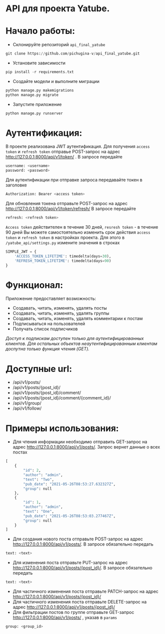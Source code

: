 # API для проекта Yatube. 


# Начало работы:
* Склонируйте репозиторий `api_final_yatube`
```python
git clone https://github.com/pichugina-v/api_final_yatube.git
```
* Установите зависимости
```python
pip install -r requirements.txt
```
* Создайте модели и выполните миграции
```python
python manage.py makemigrations
python manage.py migrate
```
* Запустите приложение
```python
python manage.py runserver
```


# Аутентификация:
В проекте реализована JWT аутентификация. Для получения `access token` и `refresh token` отправье POST-запрос на адрес http://127.0.0.1:8000/api/v1/token/ . В запросе передайте
```python
username: <username> 
password: <password>
```


Для аутентификации при отправке запроса передавайте токен в заголовке 
```python
Authorization: Bearer <access token>
```


Для обновления токена отправьте POST-запрос на адрес http://127.0.0.1:8000/api/v1/token/refresh/
В запросе передайте
```python
refresh: <refresh token>
```

`Access token` действителен в течение 30 дней, `resresh token` - в течение 90 дней
Вы можете самостоятельно изменить срок действия `access token` и `refresh token` в настройках проекта. Для этого в `/yatube_api/settings.py` измените значения в строках
```python
SIMPLE_JWT = {
    'ACCESS_TOKEN_LIFETIME': timedelta(days=30),
    'REFRESH_TOKEN_LIFETIME': timedelta(days=90)
}
```


# Функционал:
Приложение предоставляет возможность:
* Создавать, читать, изменять, удалять посты
* Создавать, читать, изменять, удалять группы
* Создавать, читать, изменять, удалять комментарии к постам
* Подписываться на пользователей
* Получать список подписчиков

*Доступ к подпискам доступен только для аутентифицированных клиентов. Для остальных объектов неаутентифицированным клиентам доспутна только функция чтения (GET).*


# Доступные url:
* /api/v1/posts/
* /api/v1/posts/{post_id}/
* /api/v1/posts/{post_id}/comment/
* /api/v1/posts/{post_id}/comment/{comment_id}/
* /api/v1/group/
* /api/v1/follow/


# Примеры использования:
* Для чтения информации необходимо отправить GET-запрос на адрес http://127.0.0.1:8000/api/v1/posts/. Запрос вернет данные о всех постах
```python
[
    {
        "id": 2,
        "author": "admin",
        "text": "Two",
        "pub_date": "2021-05-26T08:53:27.632327Z",
        "group": null
    },
    {
        "id": 1,
        "author": "admin",
        "text": "One",
        "pub_date": "2021-05-26T08:53:03.277467Z",
        "group": null
    }
]
```

* Для создания нового поста отправьте POST-запрос на адрес http://127.0.0.1:8000/api/v1/posts/. В запросе обязательно передать
```python
text: <text>
```
* Для изменения поста отправьте PUT-запрос на адрес http://127.0.0.1:8000/api/v1/posts/{post_id}/. В запросе обязательно передать
```python
text: <text>
```
* Для частичного изменения поста отправьте PATCH-запрос на адрес http://127.0.0.1:8000/api/v1/posts/{post_id}/
* Для частичного изменения поста отправьте DELETE-запрос на адрес http://127.0.0.1:8000/api/v1/posts/{post_id}/
* Для фильтрации постов по группе отправьте GET-запрос http://127.0.0.1:8000/api/v1/posts/ , указав в `params`
```python
group: <group_id>
```
